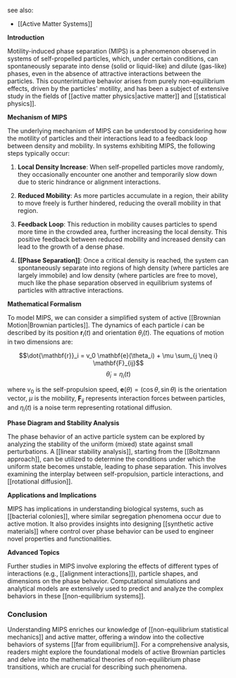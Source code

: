 see also:
- [[Active Matter Systems]]

**Introduction**

Motility-induced phase separation (MIPS) is a phenomenon observed in systems of self-propelled particles, which, under certain conditions, can spontaneously separate into dense (solid or liquid-like) and dilute (gas-like) phases, even in the absence of attractive interactions between the particles. This counterintuitive behavior arises from purely non-equilibrium effects, driven by the particles' motility, and has been a subject of extensive study in the fields of [[active matter physics|active matter]] and [[statistical physics]].

**Mechanism of MIPS**

The underlying mechanism of MIPS can be understood by considering how the motility of particles and their interactions lead to a feedback loop between density and mobility. In systems exhibiting MIPS, the following steps typically occur:

1. **Local Density Increase**: When self-propelled particles move randomly, they occasionally encounter one another and temporarily slow down due to steric hindrance or alignment interactions.
   
2. **Reduced Mobility**: As more particles accumulate in a region, their ability to move freely is further hindered, reducing the overall mobility in that region.
   
3. **Feedback Loop**: This reduction in mobility causes particles to spend more time in the crowded area, further increasing the local density. This positive feedback between reduced mobility and increased density can lead to the growth of a dense phase.

4. **[[Phase Separation]]**: Once a critical density is reached, the system can spontaneously separate into regions of high density (where particles are largely immobile) and low density (where particles are free to move), much like the phase separation observed in equilibrium systems of particles with attractive interactions.

**Mathematical Formalism**

To model MIPS, we can consider a simplified system of active [[Brownian Motion|Brownian particles]]. The dynamics of each particle $i$ can be described by its position $\mathbf{r}_i(t)$ and orientation $\theta_i(t)$. The equations of motion in two dimensions are:

$$\dot{\mathbf{r}}_i = v_0 \mathbf{e}(\theta_i) + \mu \sum_{j \neq i} \mathbf{F}_{ij}$$
$$\dot{\theta}_i = \eta_i(t)$$

where $v_0$ is the self-propulsion speed, $\mathbf{e}(\theta) = (\cos \theta, \sin \theta)$ is the orientation vector, $\mu$ is the mobility, $\mathbf{F}_{ij}$ represents interaction forces between particles, and $\eta_i(t)$ is a noise term representing rotational diffusion.

**Phase Diagram and Stability Analysis**

The phase behavior of an active particle system can be explored by analyzing the stability of the uniform (mixed) state against small perturbations. A [[linear stability analysis]], starting from the [[Boltzmann approach]], can be utilized to determine the conditions under which the uniform state becomes unstable, leading to phase separation. This involves examining the interplay between self-propulsion, particle interactions, and [[rotational diffusion]].

**Applications and Implications**

MIPS has implications in understanding biological systems, such as [[bacterial colonies]], where similar segregation phenomena occur due to active motion. It also provides insights into designing [[synthetic active materials]] where control over phase behavior can be used to engineer novel properties and functionalities.

**Advanced Topics**

Further studies in MIPS involve exploring the effects of different types of interactions (e.g., [[alignment interactions]]), particle shapes, and dimensions on the phase behavior. Computational simulations and analytical models are extensively used to predict and analyze the complex behaviors in these [[non-equilibrium systems]].

### Conclusion

Understanding MIPS enriches our knowledge of [[non-equilibrium statistical mechanics]] and active matter, offering a window into the collective behaviors of systems [[far from equilibrium]]. For a comprehensive analysis, readers might explore the foundational models of active Brownian particles and delve into the mathematical theories of non-equilibrium phase transitions, which are crucial for describing such phenomena.